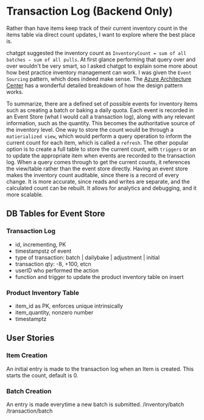 # Transaction Log (Backend Only)
Rather than have items keep track of their current inventory count in the items table via direct count updates, I want to explore where the best place is.

chatgpt suggested the inventory count as `InventoryCount = sum of all batches − sum of all pulls`. At first glance performing that query over and over wouldn't be very smart, so I asked chatgpt to explain some more about how best practice inventory management can work. I was given the `Event Sourcing` pattern, which does indeed make sense. The [Azure Architecture Center](https://learn.microsoft.com/en-us/azure/architecture/) has a wonderful detailed breakdown of how the design pattern works. 

To summarize, there are a defined set of possible events for inventory items such as creating a batch or baking a daily quota. Each event is recorded in an Event Store (what I would call a transaction log), along with any relevant information, such as the quantity. This becomes the authoritative source of the inventory level. One way to store the count would be through a `matierialized view`, which would perform a query operation to inform the current count for each item, which is called a `refresh`. The other popular option is to create a full table to store the current count, with `triggers` or an  to update the appropriate item when events are recorded to the transaction log. When a query comes through to get the current counts, it references the view/table rather than the event store directly. Having an event store makes the inventory count auditable, since there is a record of every change. It is more accurate, since reads and writes are separate, and the calculated count can be rebuilt. It allows for analytics and debugging, and it more scalable. 

## DB Tables for Event Store
### Transaction Log
- id, incrementing, PK
- timestampstz of event
- type of transaction: batch | dailybake | adjustment | initial
- transaction qty: -8, +100, etcn
- userID who performed the action
- function and trigger to update the product inventory table on insert

### Product Inventory Table

- item_id as PK, enforces unique intrinsically
- item_quantity, nonzero number
- timestamptz


## User Stories
### Item Creation
An initial entry is made to the transaction log when an Item is created. This starts the count, default is 0.

### Batch Creation
An entry is made everytime a new batch is submitted.
/inventory/batch
/transaction/batch